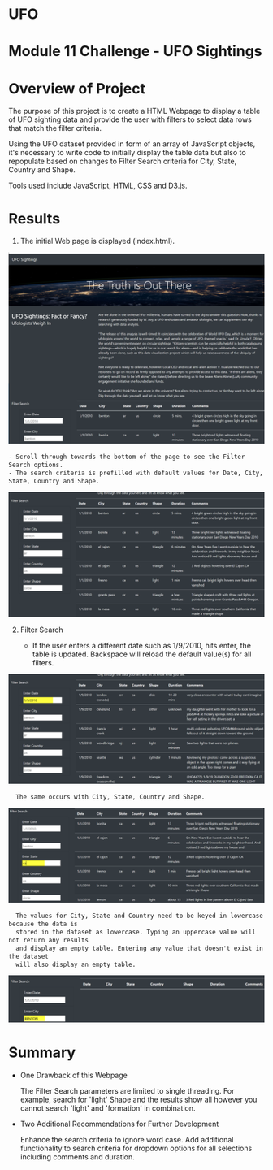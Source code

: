 # UFO

# Module 11 Challenge - UFO Sightings

# Overview of Project

The purpose of this project is to create a HTML Webpage to display a table of UFO
sighting data and provide the user with filters to select data rows that match 
the filter criteria.

Using the UFO dataset provided in form of an array of JavaScript objects, it's 
necessary to write code to initially display the table data but also to repopulate
based on changes to Filter Search criteria for City, State, Country and Shape.

Tools used include JavaScript, HTML, CSS and D3.js.

# Results

1. The initial Web page is displayed (index.html).

![UFO-Index](static/images/UFO-Index.png)

    - Scroll through towards the bottom of the page to see the Filter Search options. 
    - The search criteria is prefilled with default values for Date, City, State, Country and Shape. 

![UFO_Filters](static/images/UFO_Filters.png)

2. Filter Search
    
    - If the user enters a different date such as 1/9/2010, hits enter, the table is updated.
      Backspace will reload the default value(s) for all filters.

![UFO_Date_Filter](static/images/UFO_Date_Filter.png)

      The same occurs with City, State, Country and Shape. 

![UFO_State_Filter](static/images/UFO_State_Filter.png)

      The values for City, State and Country need to be keyed in lowercase because the data is 
      stored in the dataset as lowercase. Typing an uppercase value will not return any results
      and display an empty table. Entering any value that doesn't exist in the dataset
      will also display an empty table.

![UFO_Caps](static/images/UFO_Caps.png)


# Summary

- One Drawback of this Webpage

  The Filter Search parameters are limited to single threading. For example, search for 'light' Shape
  and the results show all however you cannot search 'light' and 'formation' in combination.

- Two Additional Recommendations for Further Development
 
   Enhance the search criteria to ignore word case.
   Add additional functionality to search criteria for dropdown options for all selections including
   comments and duration.


